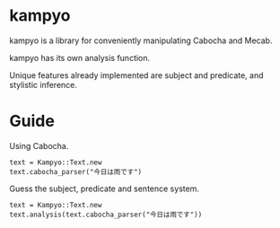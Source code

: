 <!---------------------------->
<!-- multilingual suffix: en, ja -->
<!-- no suffix: en -->
<!---------------------------->

<!-- $ mmg README.base.md -->

# kampyo

kampyo is a library for conveniently manipulating Cabocha and Mecab.

kampyo has its own analysis function.

Unique features already implemented are subject and predicate, and stylistic inference.

# Guide

Using Cabocha.

```
text = Kampyo::Text.new
text.cabocha_parser("今日は雨です")
```

Guess the subject, predicate and sentence system.

```
text = Kampyo::Text.new
text.analysis(text.cabocha_parser("今日は雨です"))
```